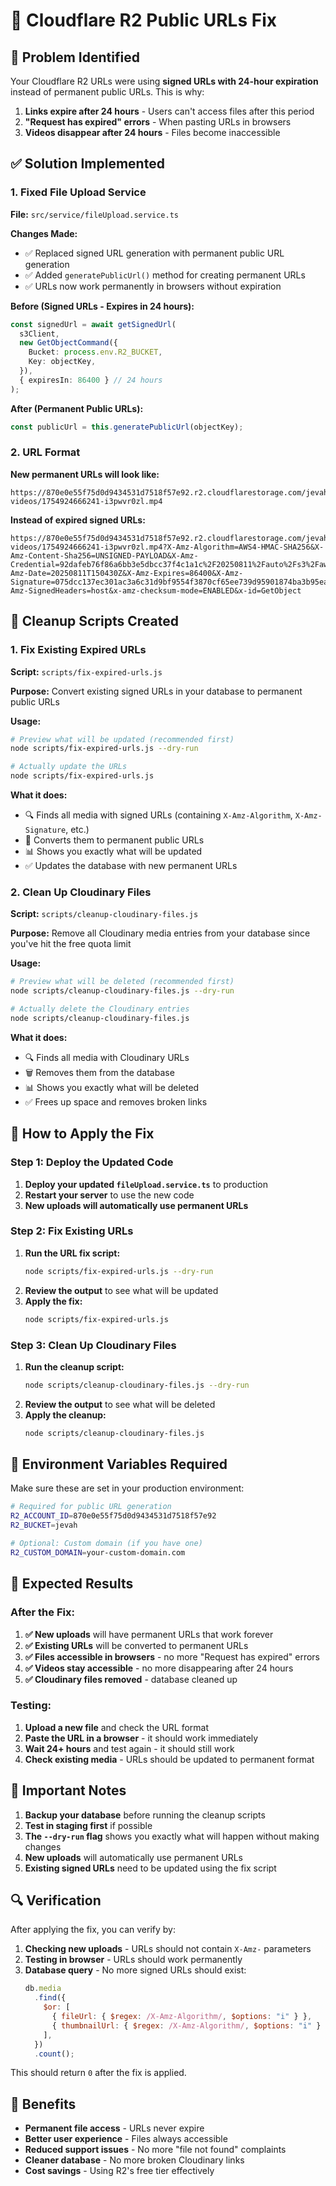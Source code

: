 # 🔧 Cloudflare R2 Public URLs Fix

## 🚨 Problem Identified

Your Cloudflare R2 URLs were using **signed URLs with 24-hour expiration** instead of permanent public URLs. This is why:

1. **Links expire after 24 hours** - Users can't access files after this period
2. **"Request has expired" errors** - When pasting URLs in browsers
3. **Videos disappear after 24 hours** - Files become inaccessible

## ✅ Solution Implemented

### 1. Fixed File Upload Service

**File:** `src/service/fileUpload.service.ts`

**Changes Made:**

- ✅ Replaced signed URL generation with permanent public URL generation
- ✅ Added `generatePublicUrl()` method for creating permanent URLs
- ✅ URLs now work permanently in browsers without expiration

**Before (Signed URLs - Expires in 24 hours):**

```typescript
const signedUrl = await getSignedUrl(
  s3Client,
  new GetObjectCommand({
    Bucket: process.env.R2_BUCKET,
    Key: objectKey,
  }),
  { expiresIn: 86400 } // 24 hours
);
```

**After (Permanent Public URLs):**

```typescript
const publicUrl = this.generatePublicUrl(objectKey);
```

### 2. URL Format

**New permanent URLs will look like:**

```
https://870e0e55f75d0d9434531d7518f57e92.r2.cloudflarestorage.com/jevah/media-videos/1754924666241-i3pwvr0zl.mp4
```

**Instead of expired signed URLs:**

```
https://870e0e55f75d0d9434531d7518f57e92.r2.cloudflarestorage.com/jevah/media-videos/1754924666241-i3pwvr0zl.mp4?X-Amz-Algorithm=AWS4-HMAC-SHA256&X-Amz-Content-Sha256=UNSIGNED-PAYLOAD&X-Amz-Credential=92dafeb76f86a6bb3e5dbcc37f4c1a1c%2F20250811%2Fauto%2Fs3%2Faws4_request&X-Amz-Date=20250811T150430Z&X-Amz-Expires=86400&X-Amz-Signature=075dcc137ec301ac3a6c31d9bf9554f3870cf65ee739d95901874ba3b95ea35b&X-Amz-SignedHeaders=host&x-amz-checksum-mode=ENABLED&x-id=GetObject
```

## 🧹 Cleanup Scripts Created

### 1. Fix Existing Expired URLs

**Script:** `scripts/fix-expired-urls.js`

**Purpose:** Convert existing signed URLs in your database to permanent public URLs

**Usage:**

```bash
# Preview what will be updated (recommended first)
node scripts/fix-expired-urls.js --dry-run

# Actually update the URLs
node scripts/fix-expired-urls.js
```

**What it does:**

- 🔍 Finds all media with signed URLs (containing `X-Amz-Algorithm`, `X-Amz-Signature`, etc.)
- 🔄 Converts them to permanent public URLs
- 📊 Shows you exactly what will be updated
- ✅ Updates the database with new permanent URLs

### 2. Clean Up Cloudinary Files

**Script:** `scripts/cleanup-cloudinary-files.js`

**Purpose:** Remove all Cloudinary media entries from your database since you've hit the free quota limit

**Usage:**

```bash
# Preview what will be deleted (recommended first)
node scripts/cleanup-cloudinary-files.js --dry-run

# Actually delete the Cloudinary entries
node scripts/cleanup-cloudinary-files.js
```

**What it does:**

- 🔍 Finds all media with Cloudinary URLs
- 🗑️ Removes them from the database
- 📊 Shows you exactly what will be deleted
- ✅ Frees up space and removes broken links

## 🚀 How to Apply the Fix

### Step 1: Deploy the Updated Code

1. **Deploy your updated `fileUpload.service.ts`** to production
2. **Restart your server** to use the new code
3. **New uploads will automatically use permanent URLs**

### Step 2: Fix Existing URLs

1. **Run the URL fix script:**
   ```bash
   node scripts/fix-expired-urls.js --dry-run
   ```
2. **Review the output** to see what will be updated
3. **Apply the fix:**
   ```bash
   node scripts/fix-expired-urls.js
   ```

### Step 3: Clean Up Cloudinary Files

1. **Run the cleanup script:**
   ```bash
   node scripts/cleanup-cloudinary-files.js --dry-run
   ```
2. **Review the output** to see what will be deleted
3. **Apply the cleanup:**
   ```bash
   node scripts/cleanup-cloudinary-files.js
   ```

## 🔧 Environment Variables Required

Make sure these are set in your production environment:

```bash
# Required for public URL generation
R2_ACCOUNT_ID=870e0e55f75d0d9434531d7518f57e92
R2_BUCKET=jevah

# Optional: Custom domain (if you have one)
R2_CUSTOM_DOMAIN=your-custom-domain.com
```

## 🎯 Expected Results

### After the Fix:

1. **✅ New uploads** will have permanent URLs that work forever
2. **✅ Existing URLs** will be converted to permanent URLs
3. **✅ Files accessible in browsers** - no more "Request has expired" errors
4. **✅ Videos stay accessible** - no more disappearing after 24 hours
5. **✅ Cloudinary files removed** - database cleaned up

### Testing:

1. **Upload a new file** and check the URL format
2. **Paste the URL in a browser** - it should work immediately
3. **Wait 24+ hours** and test again - it should still work
4. **Check existing media** - URLs should be updated to permanent format

## 🚨 Important Notes

1. **Backup your database** before running the cleanup scripts
2. **Test in staging first** if possible
3. **The `--dry-run` flag** shows you exactly what will happen without making changes
4. **New uploads** will automatically use permanent URLs
5. **Existing signed URLs** need to be updated using the fix script

## 🔍 Verification

After applying the fix, you can verify by:

1. **Checking new uploads** - URLs should not contain `X-Amz-` parameters
2. **Testing in browser** - URLs should work permanently
3. **Database query** - No more signed URLs should exist:
   ```javascript
   db.media
     .find({
       $or: [
         { fileUrl: { $regex: /X-Amz-Algorithm/, $options: "i" } },
         { thumbnailUrl: { $regex: /X-Amz-Algorithm/, $options: "i" } },
       ],
     })
     .count();
   ```

This should return `0` after the fix is applied.

## 🎉 Benefits

- **Permanent file access** - URLs never expire
- **Better user experience** - Files always accessible
- **Reduced support issues** - No more "file not found" complaints
- **Cleaner database** - No more broken Cloudinary links
- **Cost savings** - Using R2's free tier effectively
